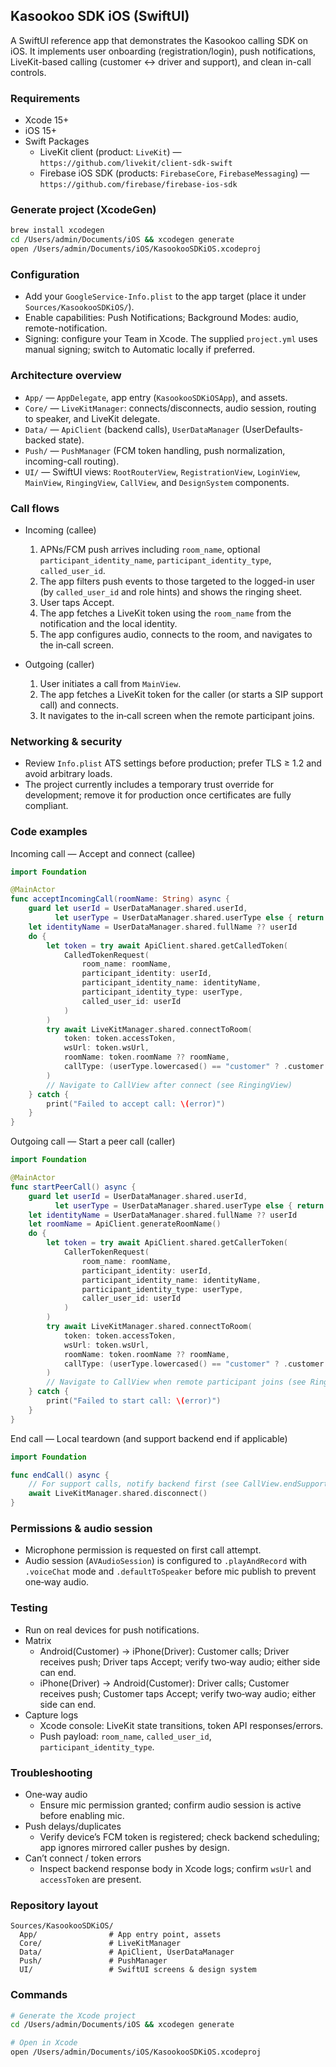## Kasookoo SDK iOS (SwiftUI)

A SwiftUI reference app that demonstrates the Kasookoo calling SDK on iOS. It implements user onboarding (registration/login), push notifications, LiveKit-based calling (customer ↔ driver and support), and clean in-call controls.

### Requirements
- Xcode 15+
- iOS 15+
- Swift Packages
  - LiveKit client (product: `LiveKit`) — `https://github.com/livekit/client-sdk-swift`
  - Firebase iOS SDK (products: `FirebaseCore`, `FirebaseMessaging`) — `https://github.com/firebase/firebase-ios-sdk`

### Generate project (XcodeGen)
```bash
brew install xcodegen
cd /Users/admin/Documents/iOS && xcodegen generate
open /Users/admin/Documents/iOS/KasookooSDKiOS.xcodeproj
```

### Configuration
- Add your `GoogleService-Info.plist` to the app target (place it under `Sources/KasookooSDKiOS/`).
- Enable capabilities: Push Notifications; Background Modes: audio, remote-notification.
- Signing: configure your Team in Xcode. The supplied `project.yml` uses manual signing; switch to Automatic locally if preferred.

### Architecture overview
- `App/` — `AppDelegate`, app entry (`KasookooSDKiOSApp`), and assets.
- `Core/` — `LiveKitManager`: connects/disconnects, audio session, routing to speaker, and LiveKit delegate.
- `Data/` — `ApiClient` (backend calls), `UserDataManager` (UserDefaults-backed state).
- `Push/` — `PushManager` (FCM token handling, push normalization, incoming-call routing).
- `UI/` — SwiftUI views: `RootRouterView`, `RegistrationView`, `LoginView`, `MainView`, `RingingView`, `CallView`, and `DesignSystem` components.

### Call flows
- Incoming (callee)
  1. APNs/FCM push arrives including `room_name`, optional `participant_identity_name`, `participant_identity_type`, `called_user_id`.
  2. The app filters push events to those targeted to the logged-in user (by `called_user_id` and role hints) and shows the ringing sheet.
  3. User taps Accept.
  4. The app fetches a LiveKit token using the `room_name` from the notification and the local identity.
  5. The app configures audio, connects to the room, and navigates to the in‑call screen.

- Outgoing (caller)
  1. User initiates a call from `MainView`.
  2. The app fetches a LiveKit token for the caller (or starts a SIP support call) and connects.
  3. It navigates to the in‑call screen when the remote participant joins.

### Networking & security
- Review `Info.plist` ATS settings before production; prefer TLS ≥ 1.2 and avoid arbitrary loads.
- The project currently includes a temporary trust override for development; remove it for production once certificates are fully compliant.

### Code examples

Incoming call — Accept and connect (callee)
```swift
import Foundation

@MainActor
func acceptIncomingCall(roomName: String) async {
    guard let userId = UserDataManager.shared.userId,
          let userType = UserDataManager.shared.userType else { return }
    let identityName = UserDataManager.shared.fullName ?? userId
    do {
        let token = try await ApiClient.shared.getCalledToken(
            CalledTokenRequest(
                room_name: roomName,
                participant_identity: userId,
                participant_identity_name: identityName,
                participant_identity_type: userType,
                called_user_id: userId
            )
        )
        try await LiveKitManager.shared.connectToRoom(
            token: token.accessToken,
            wsUrl: token.wsUrl,
            roomName: token.roomName ?? roomName,
            callType: (userType.lowercased() == "customer" ? .customer : .driver)
        )
        // Navigate to CallView after connect (see RingingView)
    } catch {
        print("Failed to accept call: \(error)")
    }
}
```

Outgoing call — Start a peer call (caller)
```swift
import Foundation

@MainActor
func startPeerCall() async {
    guard let userId = UserDataManager.shared.userId,
          let userType = UserDataManager.shared.userType else { return }
    let identityName = UserDataManager.shared.fullName ?? userId
    let roomName = ApiClient.generateRoomName()
    do {
        let token = try await ApiClient.shared.getCallerToken(
            CallerTokenRequest(
                room_name: roomName,
                participant_identity: userId,
                participant_identity_name: identityName,
                participant_identity_type: userType,
                caller_user_id: userId
            )
        )
        try await LiveKitManager.shared.connectToRoom(
            token: token.accessToken,
            wsUrl: token.wsUrl,
            roomName: token.roomName ?? roomName,
            callType: (userType.lowercased() == "customer" ? .customer : .driver)
        )
        // Navigate to CallView when remote participant joins (see RingingView)
    } catch {
        print("Failed to start call: \(error)")
    }
}
```

End call — Local teardown (and support backend end if applicable)
```swift
import Foundation

func endCall() async {
    // For support calls, notify backend first (see CallView.endSupportCallIfAny)
    await LiveKitManager.shared.disconnect()
}
```

### Permissions & audio session
- Microphone permission is requested on first call attempt.
- Audio session (`AVAudioSession`) is configured to `.playAndRecord` with `.voiceChat` mode and `.defaultToSpeaker` before mic publish to prevent one‑way audio.

### Testing
- Run on real devices for push notifications.
- Matrix
  - Android(Customer) → iPhone(Driver): Customer calls; Driver receives push; Driver taps Accept; verify two‑way audio; either side can end.
  - iPhone(Driver) → Android(Customer): Driver calls; Customer receives push; Customer taps Accept; verify two‑way audio; either side can end.
- Capture logs
  - Xcode console: LiveKit state transitions, token API responses/errors.
  - Push payload: `room_name`, `called_user_id`, `participant_identity_type`.

### Troubleshooting
- One‑way audio
  - Ensure mic permission granted; confirm audio session is active before enabling mic.
- Push delays/duplicates
  - Verify device’s FCM token is registered; check backend scheduling; app ignores mirrored caller pushes by design.
- Can’t connect / token errors
  - Inspect backend response body in Xcode logs; confirm `wsUrl` and `accessToken` are present.

### Repository layout
```
Sources/KasookooSDKiOS/
  App/                # App entry point, assets
  Core/               # LiveKitManager
  Data/               # ApiClient, UserDataManager
  Push/               # PushManager
  UI/                 # SwiftUI screens & design system
```

### Commands
```bash
# Generate the Xcode project
cd /Users/admin/Documents/iOS && xcodegen generate

# Open in Xcode
open /Users/admin/Documents/iOS/KasookooSDKiOS.xcodeproj
```
